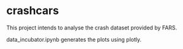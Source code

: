 # crashcars
This project intends to analyse the crash dataset provided by FARS.

data_incubator.ipynb generates the plots using plotly.

